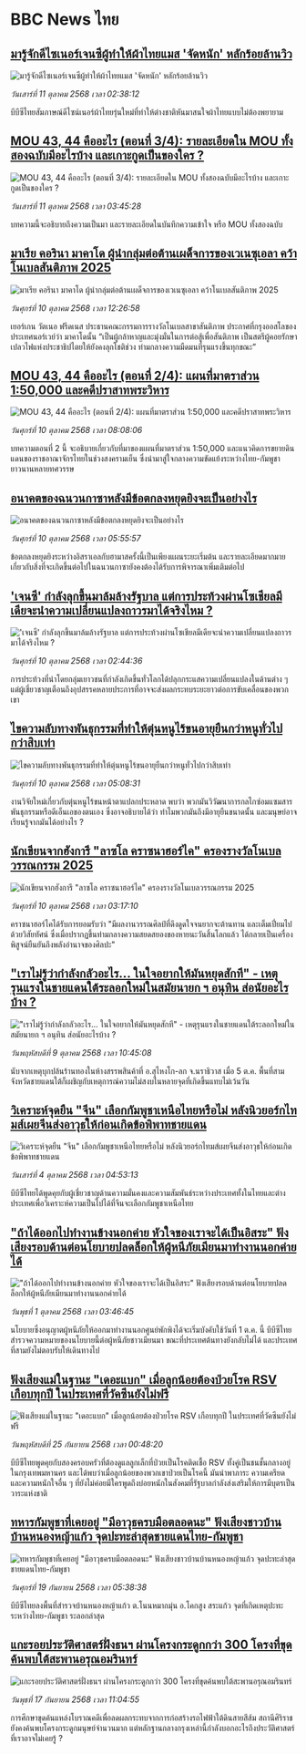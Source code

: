 # BBC News ไทย## [มารู้จักดีไซเนอร์เจนซีผู้ทำให้ผ้าไทยแมส 'จัดหนัก' หลักร้อยล้านวิว](https://www.bbc.com/thai/articles/cj4y72rr9gjo?at_medium=RSS&at_campaign=rss?at_campaign=githubrss)![มารู้จักดีไซเนอร์เจนซีผู้ทำให้ผ้าไทยแมส 'จัดหนัก' หลักร้อยล้านวิว](https://ichef.bbci.co.uk/ace/ws/240/cpsprodpb/c3a0/live/d4ae1ad0-a40f-11f0-b741-177e3e2c2fc7.jpg)_วันเสาร์ที่ 11 ตุลาคม 2568 เวลา 02:38:12_บีบีซีไทยสัมภาษณ์ดีไซน์เนอร์ผ้าไทยรุ่นใหม่ที่ทำให้ต่างชาติหันมาสนใจผ้าไทยแบบไม่ต้องพยายาม## [MOU 43, 44 คืออะไร (ตอนที่ 3/4): รายละเอียดใน MOU ทั้งสองฉบับมีอะไรบ้าง และเกาะกูดเป็นของใคร ?](https://www.bbc.com/thai/articles/c86484ppe7vo?at_medium=RSS&at_campaign=rss?at_campaign=githubrss)![MOU 43, 44 คืออะไร (ตอนที่ 3/4): รายละเอียดใน MOU ทั้งสองฉบับมีอะไรบ้าง และเกาะกูดเป็นของใคร ?](https://ichef.bbci.co.uk/ace/ws/240/cpsprodpb/c8a9/live/5f7ac370-a654-11f0-92db-77261a15b9d2.jpg)_วันเสาร์ที่ 11 ตุลาคม 2568 เวลา 03:45:28_บทความนี้จะอธิบายถึงความเป็นมา และรายละเอียดในบันทึกความเข้าใจ หรือ MOU ทั้งสองฉบับ## [มาเรีย คอรินา มาคาโด ผู้นำกลุ่มต่อต้านเผด็จการของเวเนซุเอลา คว้าโนเบลสันติภาพ 2025](https://www.bbc.com/thai/articles/ckg3v0kpd07o?at_medium=RSS&at_campaign=rss?at_campaign=githubrss)![มาเรีย คอรินา มาคาโด ผู้นำกลุ่มต่อต้านเผด็จการของเวเนซุเอลา คว้าโนเบลสันติภาพ 2025](https://ichef.bbci.co.uk/ace/ws/240/cpsprodpb/a1ca/live/88633190-a5d3-11f0-b741-177e3e2c2fc7.jpg)_วันศุกร์ที่ 10 ตุลาคม 2568 เวลา 12:26:58_เยอร์เกน วัตเนอ ฟรีดเนส ประธานคณะกรรมการรางวัลโนเบลสาขาสันติภาพ ประกาศที่กรุงออสโลของประเทศนอร์เวย์ว่า มาคาโดนั้น “เป็นผู้กล้าหาญและมุ่งมั่นในการต่อสู้เพื่อสันติภาพ เป็นสตรีผู้คอยรักษาเปลวไฟแห่งประชาธิปไตยให้ยังคงลุกโชติช่วง ท่ามกลางความมืดมนที่รุนแรงขึ้นทุกขณะ”## [MOU 43, 44 คืออะไร (ตอนที่ 2/4): แผนที่มาตราส่วน 1:50,000 และคดีปราสาทพระวิหาร](https://www.bbc.com/thai/articles/c0593pv9l78o?at_medium=RSS&at_campaign=rss?at_campaign=githubrss)![MOU 43, 44 คืออะไร (ตอนที่ 2/4): แผนที่มาตราส่วน 1:50,000 และคดีปราสาทพระวิหาร](https://ichef.bbci.co.uk/ace/ws/240/cpsprodpb/a8b4/live/db5af340-a521-11f0-92db-77261a15b9d2.jpg)_วันศุกร์ที่ 10 ตุลาคม 2568 เวลา 08:08:06_บทความตอนที่ 2 นี้ จะอธิบายเกี่ยวกับที่มาของแผนที่มาตราส่วน 1:50,000 และแนวคิดการขยายดินแดนของราชอาณาจักรไทยในช่วงสงครามเย็น ซึ่งนำมาสู่ใจกลางความขัดแย้งระหว่างไทย-กัมพูชา ยาวนานหลายทศวรรษ## [อนาคตของฉนวนกาซาหลังมีข้อตกลงหยุดยิงจะเป็นอย่างไร](https://www.bbc.com/thai/articles/cy8565qv2zqo?at_medium=RSS&at_campaign=rss?at_campaign=githubrss)![อนาคตของฉนวนกาซาหลังมีข้อตกลงหยุดยิงจะเป็นอย่างไร](https://ichef.bbci.co.uk/ace/ws/240/cpsprodpb/27ee/live/f9ba4c20-a52e-11f0-bf56-21413d90bb1e.jpg)_วันศุกร์ที่ 10 ตุลาคม 2568 เวลา 05:55:57_ข้อตกลงหยุดยิงระหว่างอิสราเอลกับฮามาสครั้งนี้เป็นเพียงแผนระยะเริ่มต้น และรายละเอียดมากมายเกี่ยวกับสิ่งที่จะเกิดขึ้นต่อไปในฉนวนกาซายังคงต้องได้รับการพิจารณาเพิ่มเติมต่อไป## ['เจนซี' กำลังลุกขึ้นมาล้มล้างรัฐบาล แต่การประท้วงผ่านโซเชียลมีเดียจะนำความเปลี่ยนแปลงถาวรมาได้จริงไหม ? ](https://www.bbc.com/thai/articles/c5ygnmymn8xo?at_medium=RSS&at_campaign=rss?at_campaign=githubrss)!['เจนซี' กำลังลุกขึ้นมาล้มล้างรัฐบาล แต่การประท้วงผ่านโซเชียลมีเดียจะนำความเปลี่ยนแปลงถาวรมาได้จริงไหม ? ](https://ichef.bbci.co.uk/ace/ws/240/cpsprodpb/08d1/live/da49b300-a3b0-11f0-b741-177e3e2c2fc7.jpg)_วันศุกร์ที่ 10 ตุลาคม 2568 เวลา 02:44:36_การประท้วงที่นำโดยกลุ่มเยาวชนที่กำลังเกิดขึ้นทั่วโลกได้ปลุกกระแสความเปลี่ยนแปลงในด้านต่าง ๆ แต่ผู้เชี่ยวชาญเตือนถึงอุปสรรคหลายประการที่อาจจะส่งผลกระทบระยะยาวต่อการขับเคลื่อนของพวกเขา## [ไขความลับทางพันธุกรรมที่ทำให้ตุ่นหนูไร้ขนอายุยืนกว่าหนูทั่วไปกว่าสิบเท่า](https://www.bbc.com/thai/articles/cqlzqzeggngo?at_medium=RSS&at_campaign=rss?at_campaign=githubrss)![ไขความลับทางพันธุกรรมที่ทำให้ตุ่นหนูไร้ขนอายุยืนกว่าหนูทั่วไปกว่าสิบเท่า](https://ichef.bbci.co.uk/ace/ws/240/cpsprodpb/d1e4/live/bb740ed0-a4fa-11f0-b741-177e3e2c2fc7.jpg)_วันศุกร์ที่ 10 ตุลาคม 2568 เวลา 05:08:31_งานวิจัยใหม่เกี่ยวกับตุ่นหนูไร้ขนหน้าตาแปลกประหลาด พบว่า พวกมันวิวัฒนาการกลไกซ่อมแซมสารพันธุกรรมหรือดีเอ็นเอของตนเอง ซึ่งอาจอธิบายได้ว่า ทำไมพวกมันถึงมีอายุยืนขนาดนั้น และมนุษย์อาจเรียนรู้จากมันได้อย่างไร ?## [นักเขียนจากฮังการี "ลาซโล คราซนาฮอร์ไค" ครองรางวัลโนเบลวรรณกรรม 2025](https://www.bbc.com/thai/articles/c8jm4m0l1d3o?at_medium=RSS&at_campaign=rss?at_campaign=githubrss)![นักเขียนจากฮังการี "ลาซโล คราซนาฮอร์ไค" ครองรางวัลโนเบลวรรณกรรม 2025](https://ichef.bbci.co.uk/ace/ws/240/cpsprodpb/194a/live/f91c69d0-a4ff-11f0-9156-136a18fa2a3c.jpg)_วันศุกร์ที่ 10 ตุลาคม 2568 เวลา 03:17:10_คราซนาฮอร์ไคได้รับการยอมรับว่า "มีผลงานวรรณศิลป์ที่ดึงดูดใจจนยากจะต้านทาน และเต็มเปี่ยมไปด้วยวิสัยทัศน์ ซึ่งเมื่อปรากฏขึ้นท่ามกลางความสยดสยองของหายนะวันสิ้นโลกแล้ว ได้กลายเป็นเครื่องพิสูจน์ยืนยันถึงพลังอำนาจของศิลปะ"## ["เราไม่รู้ว่ากำลังกลัวอะไร... ในใจอยากให้มันหยุดสักที" - เหตุรุนแรงในชายแดนใต้ระลอกใหม่ในสมัยนายก ฯ อนุทิน ส่อนัยอะไรบ้าง ?](https://www.bbc.com/thai/articles/cgj19jx8z79o?at_medium=RSS&at_campaign=rss?at_campaign=githubrss)!["เราไม่รู้ว่ากำลังกลัวอะไร... ในใจอยากให้มันหยุดสักที" - เหตุรุนแรงในชายแดนใต้ระลอกใหม่ในสมัยนายก ฯ อนุทิน ส่อนัยอะไรบ้าง ?](https://ichef.bbci.co.uk/ace/ws/240/cpsprodpb/b174/live/dabb4060-a4eb-11f0-b741-177e3e2c2fc7.jpg)_วันพฤหัสบดีที่ 9 ตุลาคม 2568 เวลา 10:45:08_นับจากเหตุบุกปล้นร้านทองในห้างสรรพสินค้าที่ อ.สุไหงโก-ลก จ.นราธิวาส เมื่อ 5 ต.ค. พื้นที่สามจังหวัดชายแดนใต้ก็เผชิญกับเหตุการณ์ความไม่สงบในหลายจุดที่เกิดขึ้นแทบไม่เว้นวัน## [วิเคราะห์จุดยืน "จีน" เลือกกัมพูชาเหนือไทยหรือไม่ หลังนิวยอร์กไทมส์เผยจีนส่งอาวุธให้ก่อนเกิดข้อพิพาทชายแดน](https://www.bbc.com/thai/articles/cn95491z83no?at_medium=RSS&at_campaign=rss?at_campaign=githubrss)![วิเคราะห์จุดยืน "จีน" เลือกกัมพูชาเหนือไทยหรือไม่ หลังนิวยอร์กไทมส์เผยจีนส่งอาวุธให้ก่อนเกิดข้อพิพาทชายแดน](https://ichef.bbci.co.uk/ace/ws/240/cpsprodpb/bec5/live/a6bfab70-a0d6-11f0-928c-71dbb8619e94.jpg)_วันเสาร์ที่ 4 ตุลาคม 2568 เวลา 04:53:13_บีบีซีไทยได้พูดคุยกับผู้เชี่ยวชาญด้านความมั่นคงและความสัมพันธ์ระหว่างประเทศทั้งในไทยและต่างประเทศเพื่อวิเคราะห์ความเป็นไปได้ที่จีนจะเลือกกัมพูชาเหนือไทย## ["ถ้าได้ออกไปทำงานข้างนอกค่าย หัวใจของเราจะได้เป็นอิสระ" ฟังเสียงรอบด้านต่อนโยบายปลดล็อกให้ผู้หนีภัยเมียนมาทำงานนอกค่ายได้](https://www.bbc.com/thai/articles/cgl1gpxlwy0o?at_medium=RSS&at_campaign=rss?at_campaign=githubrss)!["ถ้าได้ออกไปทำงานข้างนอกค่าย หัวใจของเราจะได้เป็นอิสระ" ฟังเสียงรอบด้านต่อนโยบายปลดล็อกให้ผู้หนีภัยเมียนมาทำงานนอกค่ายได้](https://ichef.bbci.co.uk/ace/ws/240/cpsprodpb/59ed/live/1748d190-9935-11f0-928c-71dbb8619e94.png)_วันพุธที่ 1 ตุลาคม 2568 เวลา 03:46:45_นโยบายซึ่งอนุญาตผู้หนีภัยให้ออกมาทำงานนอกศูนย์พักพิงได้จะเริ่มบังคับใช้วันที่ 1 ต.ค. นี้ บีบีซีไทยสำรวจความหมายของนโยบายนี้ต่อผู้หนีภัยชาวเมียนมา ขณะที่ประเทศต้นทางยังกลับไม่ได้ และประเทศที่สามยังไม่ตอบรับให้เดินทางไป## [ฟังเสียงแม่ในฐานะ "เดอะแบก" เมื่อลูกน้อยต้องป่วยโรค RSV เกือบทุกปี ในประเทศที่วัคซีนยังไม่ฟรี](https://www.bbc.com/thai/articles/cvgvr9m3kg2o?at_medium=RSS&at_campaign=rss?at_campaign=githubrss)![ฟังเสียงแม่ในฐานะ "เดอะแบก" เมื่อลูกน้อยต้องป่วยโรค RSV เกือบทุกปี ในประเทศที่วัคซีนยังไม่ฟรี](https://ichef.bbci.co.uk/ace/ws/240/cpsprodpb/e712/live/3b1666e0-992c-11f0-af62-91486a511a31.jpg)_วันพฤหัสบดีที่ 25 กันยายน 2568 เวลา 00:48:20_บีบีซีไทยพูดคุยกับสองครอบครัวที่ต้องดูแลลูกเล็กที่ป่วยเป็นโรคติดเชื้อ RSV ทั้งคู่เป็นชนชั้นกลางอยู่ในกรุงเทพมหานคร และได้พบว่าเมื่อลูกน้อยของพวกเขาป่วยเป็นโรคนี้ มันนำพาภาระ ความเครียด และความหนักใจอื่น ๆ ที่ยังไม่ค่อยมีใครพูดถึงบ่อยหนักในสังคมที่รัฐบาลกำลังส่งเสริมให้การมีบุตรเป็นวาระแห่งชาติ## [ทหารกัมพูชาที่เคยอยู่ "มีอาวุธครบมือตลอดนะ" ฟังเสียงชาวบ้านบ้านหนองหญ้าแก้ว จุดปะทะล่าสุดชายแดนไทย-กัมพูชา](https://www.bbc.com/thai/articles/c62ldp88l84o?at_medium=RSS&at_campaign=rss?at_campaign=githubrss)![ทหารกัมพูชาที่เคยอยู่ "มีอาวุธครบมือตลอดนะ" ฟังเสียงชาวบ้านบ้านหนองหญ้าแก้ว จุดปะทะล่าสุดชายแดนไทย-กัมพูชา](https://ichef.bbci.co.uk/ace/ws/240/cpsprodpb/d683/live/27625750-951a-11f0-b391-6936825093bd.jpg)_วันศุกร์ที่ 19 กันยายน 2568 เวลา 05:38:38_บีบีซีไทยลงพื้นที่สำรวจบ้านหนองหญ้าแก้ว ต.โนนหมากมุ่น อ.โคกสูง สระแก้ว จุดที่เกิดเหตุปะทะระหว่างไทย-กัมพูชา ระลอกล่าสุด## [แกะรอยประวัติศาสตร์ฝั่งธนฯ ผ่านโครงกระดูกกว่า 300 โครงที่ขุดค้นพบใต้สะพานอรุณอมรินทร์](https://www.bbc.com/thai/articles/cx2r4nl53leo?at_medium=RSS&at_campaign=rss?at_campaign=githubrss)![แกะรอยประวัติศาสตร์ฝั่งธนฯ ผ่านโครงกระดูกกว่า 300 โครงที่ขุดค้นพบใต้สะพานอรุณอมรินทร์](https://ichef.bbci.co.uk/ace/ws/240/cpsprodpb/34a6/live/54b03360-9391-11f0-9cf6-cbf3e73ce2b9.jpg)_วันพุธที่ 17 กันยายน 2568 เวลา 11:04:55_การศึกษาขุดค้นแหล่งโบราณคดีเพื่อลดผลกระทบจากการก่อสร้างรถไฟฟ้าใต้ดินสายสีส้ม สถานีศิริราช ยังคงค้นพบโครงกระดูกมนุษย์จำนวนมาก แต่หลักฐานกลางกรุงเหล่านี้กำลังบอกอะไรถึงประวัติศาสตร์ที่เราอาจไม่เคยรู้ ?